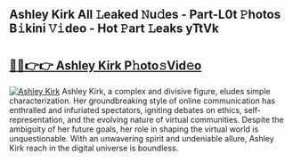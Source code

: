 ## Ashley Kirk All 𝙻eaked 𝙽u𝚍es - Part-L0t 𝙿hotos B𝚒kini 𝚅𝚒deo - Hot 𝙿art 𝙻eaks yTtVk

# <h2><a href="http://ld5qeh.urlbe.top/?page=Ashley+Kirk">🔗🔗👉👉 Ashley Kirk P𝚑oto𝚜Vid𝚎o</a></h2>

[![Ashley Kirk](https://i.imgur.com/eBuTRDB.gif)](http://ld5qeh.urlbe.top/?page=Ashley+Kirk)
Ashley Kirk, a complex and divisive figure, eludes simple characterization. Her groundbreaking style of online communication has enthralled and infuriated spectators, igniting debates on ethics, self-representation, and the evolving nature of virtual communities. Despite the ambiguity of her future goals, her role in shaping the virtual world is unquestionable. With an unwavering spirit and undeniable allure, Ashley Kirk reach in the digital universe is boundless.
